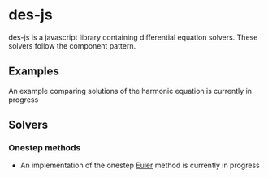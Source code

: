 # des-js

des-js is a javascript library containing differential equation solvers. These solvers follow the component pattern. 

## Examples

An example comparing solutions of the harmonic equation is currently in progress

## Solvers

### Onestep methods

- An implementation of the onestep [Euler](https://en.wikipedia.org/wiki/Euler_method) method is currently in progress